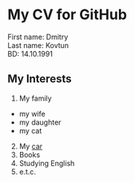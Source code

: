 # My CV for GitHub
First name: Dmitry\
Last name: Kovtun\
BD: 14.10.1991

## My Interests
1. My family
  - my wife
  - my daughter
  - my cat
2. My [car](https://xn--80aed5aobb1a.xn--p1ai/wp-content/uploads/toyota-logo-1989-2560x1440-1024x560.png)
3. Books
4. Studying English
5. e.t.c.